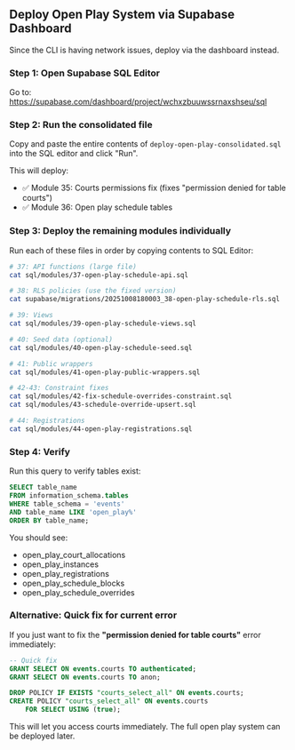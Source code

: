 ## Deploy Open Play System via Supabase Dashboard

Since the CLI is having network issues, deploy via the dashboard instead.

### Step 1: Open Supabase SQL Editor
Go to: https://supabase.com/dashboard/project/wchxzbuuwssrnaxshseu/sql

### Step 2: Run the consolidated file

Copy and paste the entire contents of `deploy-open-play-consolidated.sql` into the SQL editor and click "Run".

This will deploy:
- ✅ Module 35: Courts permissions fix (fixes "permission denied for table courts")
- ✅ Module 36: Open play schedule tables

### Step 3: Deploy the remaining modules individually

Run each of these files in order by copying contents to SQL Editor:

```bash
# 37: API functions (large file)
cat sql/modules/37-open-play-schedule-api.sql

# 38: RLS policies (use the fixed version)
cat supabase/migrations/20251008180003_38-open-play-schedule-rls.sql

# 39: Views
cat sql/modules/39-open-play-schedule-views.sql

# 40: Seed data (optional)
cat sql/modules/40-open-play-schedule-seed.sql

# 41: Public wrappers
cat sql/modules/41-open-play-public-wrappers.sql

# 42-43: Constraint fixes
cat sql/modules/42-fix-schedule-overrides-constraint.sql
cat sql/modules/43-schedule-override-upsert.sql

# 44: Registrations
cat sql/modules/44-open-play-registrations.sql
```

### Step 4: Verify

Run this query to verify tables exist:

```sql
SELECT table_name
FROM information_schema.tables
WHERE table_schema = 'events'
AND table_name LIKE 'open_play%'
ORDER BY table_name;
```

You should see:
- open_play_court_allocations
- open_play_instances
- open_play_registrations
- open_play_schedule_blocks
- open_play_schedule_overrides

### Alternative: Quick fix for current error

If you just want to fix the **"permission denied for table courts"** error immediately:

```sql
-- Quick fix
GRANT SELECT ON events.courts TO authenticated;
GRANT SELECT ON events.courts TO anon;

DROP POLICY IF EXISTS "courts_select_all" ON events.courts;
CREATE POLICY "courts_select_all" ON events.courts
    FOR SELECT USING (true);
```

This will let you access courts immediately. The full open play system can be deployed later.
